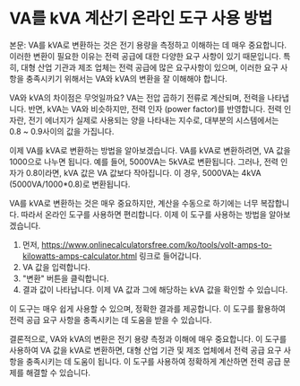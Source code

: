VA를 kVA 계산기 온라인 도구 사용 방법
========================

본문: VA를 kVA로 변환하는 것은 전기 용량을 측정하고 이해하는 데 매우 중요합니다. 이러한 변환이 필요한 이유는 전력 공급에 대한 다양한 요구 사항이 있기 때문입니다. 특히, 대형 산업 기관과 제조 업체는 전력 공급에 많은 요구사항이 있으며, 이러한 요구 사항을 충족시키기 위해서는 VA와 kVA의 변환을 잘 이해해야 합니다.

VA와 kVA의 차이점은 무엇일까요? VA는 전압 곱하기 전류로 계산되며, 전력을 나타냅니다. 반면, kVA는 VA와 비슷하지만, 전력 인자 (power factor)를 반영합니다. 전력 인자란, 전기 에너지가 실제로 사용되는 양을 나타내는 지수로, 대부분의 시스템에서는 0.8 ~ 0.9사이의 값을 가집니다.

이제 VA를 kVA로 변환하는 방법을 알아보겠습니다. VA를 kVA로 변환하려면, VA 값을 1000으로 나누면 됩니다. 예를 들어, 5000VA는 5kVA로 변환됩니다. 그러나, 전력 인자가 0.8이라면, kVA 값은 VA 값보다 작아집니다. 이 경우, 5000VA는 4kVA (5000VA/1000\*0.8)로 변환됩니다.

VA를 kVA로 변환하는 것은 매우 중요하지만, 계산을 수동으로 하기에는 너무 복잡합니다. 따라서 온라인 도구를 사용하면 편리합니다. 이제 이 도구를 사용하는 방법을 알아보겠습니다.

1. 먼저, <https://www.onlinecalculatorsfree.com/ko/tools/volt-amps-to-kilowatts-amps-calculator.html> 링크로 들어갑니다.
2. VA 값을 입력합니다.
3. "변환" 버튼을 클릭합니다.
4. 결과 값이 나타납니다. 이제 VA 값과 그에 해당하는 kVA 값을 확인할 수 있습니다.

이 도구는 매우 쉽게 사용할 수 있으며, 정확한 결과를 제공합니다. 이 도구를 활용하여 전력 공급 요구 사항을 충족시키는 데 도움을 받을 수 있습니다.

결론적으로, VA와 kVA의 변환은 전기 용량 측정과 이해에 매우 중요합니다. 이 도구를 사용하여 VA 값을 kVA로 변환하면, 대형 산업 기관 및 제조 업체에서 전력 공급 요구 사항을 충족시키는 데 도움이 됩니다. 이 도구를 사용하여 정확하게 계산하면 전력 공급 문제를 해결할 수 있습니다.